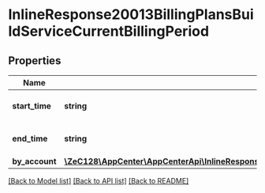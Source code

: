 # InlineResponse20013BillingPlansBuildServiceCurrentBillingPeriod

## Properties
Name | Type | Description | Notes
------------ | ------------- | ------------- | -------------
**start_time** | **string** | Inclusive start of the period | [optional] 
**end_time** | **string** | Exclusive end of the period. | [optional] 
**by_account** | [**\ZeC128\AppCenter\AppCenterApi\InlineResponse20013BillingPlansBuildServiceCurrentBillingPeriodByAccount**](InlineResponse20013BillingPlansBuildServiceCurrentBillingPeriodByAccount.md) |  | [optional] 

[[Back to Model list]](../README.md#documentation-for-models) [[Back to API list]](../README.md#documentation-for-api-endpoints) [[Back to README]](../README.md)



